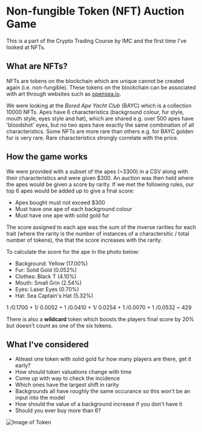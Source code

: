 # Non-fungible Token (NFT) Auction Game

This is a part of the Crypto Trading Course by IMC and the first time I've looked at NFTs.



## What are NFTs?

NFTs are tokens on the blockchain which are unique cannot be created again (i.e. non-fungible). These tokens on the blockchain can be associated with art through websites such as [opensea.io](https://opensea.io/).

We were looking at the *Bored Ape Yacht Club* (BAYC) which is a collection 10000 NFTs. Apes have 6 characteristics (background colour, fur style, mouth style, eyes style and hat), which are shared e.g. over 500 apes have 'bloodshot' eyes, but no two apes have exactly the same combination of all characteristics. Some NFTs are more rare than others e.g. for BAYC golden fur is very rare. Rare characteristics strongly correlate with the price. 


## How the game works 

We were provided with a subset of the apes (~3300) in a CSV along with their characteristics and were given $300. An auction was then held where the apes would be given a score by rarity. If we met the following rules, our top 6 apes would be added up to give a final score:

- Apes bought must not exceed $300
- Must have one ape of each background colour 
- Must have one ape with solid gold fur

The score assigned to each ape was the sum of the inverse rarities for each trait (where the rarity is the number of instances of a charactersitic / total number of tokens), the that the score increases with the rarity.

To calculate the score for the ape in the photo below:

- Background: Yellow (17.00%)
- Fur: Solid Gold (0.052%)
- Clothes: Black T (4.10%)
- Mouth: Small Grin (2.54%)
- Eyes: Laser Eyes (0.70%)
- Hat: Sea Captain's Hat (5.32%)


1 /0.1700 + 1/ 0.0052 + 1 /0.0410 + 1/ 0.0254 + 1 /0.0070 + 1 /0.0532 ~ 429 

There is also a **wildcard** token which boosts the players final score by 20% but doesn't count as one of the six tokens. 


## What I've considered

- Atleast one token with solid gold fur how many players are there, get it early?
- How should token valuations change with time 
- Come up with way to check the incidence
- Which ones have the largest shift in rarity
- Backgrounds all have roughly the same occurance so this won't be an input into the model 
- How should the value of a background increase if you don't have it 
- Should you ever buy more than 6? 

![Image of Token](https://ipfs.io/ipfs/QmQpxqZ6hPnx8ofapPVgbg9JAh7S9oh3fNYvWwU7okdCU8)
